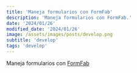 ```yaml
---
title: 'Maneja formularios con FormFab'
description: 'Maneja formularios con FormFab.'
date: '2024/01/26'
modified_date: '2024/01/26'
image: /assets/images/posts/develop.png
subtitle: 'develop'
tags: 'develop'
---
```


Maneja formularios con [FormFab](https://fabform.io/)
